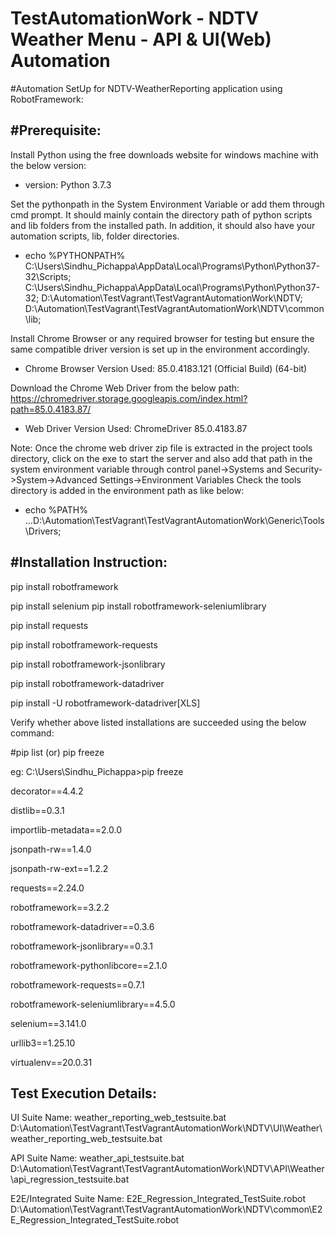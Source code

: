# TestAutomationWork - NDTV Weather Menu - API & UI(Web) Automation
 
#Automation SetUp for NDTV-WeatherReporting application using RobotFramework:

#Prerequisite:
-------------
Install Python using the free downloads website for windows machine with the below version:
-   version: Python 3.7.3

Set the pythonpath in the System Environment Variable or add them through cmd prompt.
It should mainly contain the directory path of python scripts and lib folders from the installed path.
In addition, it should also have your automation scripts, lib, folder directories.
-   echo %PYTHONPATH%
C:\Users\Sindhu_Pichappa\AppData\Local\Programs\Python\Python37-32\Scripts\;
C:\Users\Sindhu_Pichappa\AppData\Local\Programs\Python\Python37-32\;
D:\Automation\TestVagrant\TestVagrantAutomationWork\NDTV\;
D:\Automation\TestVagrant\TestVagrantAutomationWork\NDTV\common\lib;
 
Install Chrome Browser or any required browser for testing but ensure the same compatible driver version is set up in the environment accordingly.
-   Chrome Browser Version Used: 85.0.4183.121 (Official Build) (64-bit)

Download the Chrome Web Driver from the below path:
https://chromedriver.storage.googleapis.com/index.html?path=85.0.4183.87/
-   Web Driver Version Used: ChromeDriver 85.0.4183.87

Note: Once the chrome web driver zip file is extracted in the project tools directory, click on the exe to start the server and also add that path in the
system environment variable through control panel->Systems and Security->System->Advanced Settings->Environment Variables
Check the tools directory is added in the environment path as like below:
-   echo %PATH%
...D:\Automation\TestVagrant\TestVagrantAutomationWork\Generic\Tools\Drivers;


#Installation Instruction:
-------------------------
pip install robotframework

pip install selenium
pip install robotframework-seleniumlibrary

pip install requests

pip install robotframework-requests

pip install robotframework-jsonlibrary

pip install robotframework-datadriver

pip install -U robotframework-datadriver[XLS]

Verify whether above listed installations are succeeded using the below command:

#pip list (or) pip freeze

eg:
C:\Users\Sindhu_Pichappa>pip freeze

decorator==4.4.2

distlib==0.3.1

importlib-metadata==2.0.0

jsonpath-rw==1.4.0

jsonpath-rw-ext==1.2.2

requests==2.24.0

robotframework==3.2.2

robotframework-datadriver==0.3.6

robotframework-jsonlibrary==0.3.1

robotframework-pythonlibcore==2.1.0

robotframework-requests==0.7.1

robotframework-seleniumlibrary==4.5.0

selenium==3.141.0

urllib3==1.25.10

virtualenv==20.0.31

Test Execution Details:
-----------------------
UI Suite Name: weather_reporting_web_testsuite.bat 
D:\Automation\TestVagrant\TestVagrantAutomationWork\NDTV\UI\Weather\weather_reporting_web_testsuite.bat

API Suite Name: weather_api_testsuite.bat
D:\Automation\TestVagrant\TestVagrantAutomationWork\NDTV\API\Weather\api_regression_testsuite.bat

E2E/Integrated Suite Name:   E2E_Regression_Integrated_TestSuite.robot
D:\Automation\TestVagrant\TestVagrantAutomationWork\NDTV\common\E2E_Regression_Integrated_TestSuite.robot

